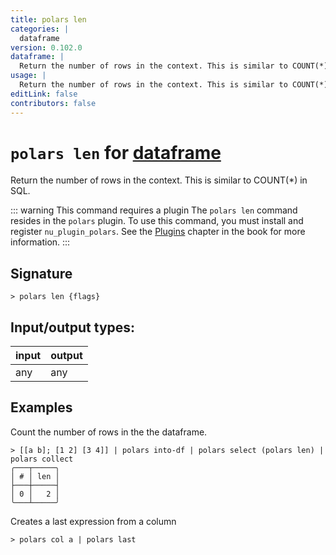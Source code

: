 ```yaml
---
title: polars len
categories: |
  dataframe
version: 0.102.0
dataframe: |
  Return the number of rows in the context. This is similar to COUNT(*) in SQL.
usage: |
  Return the number of rows in the context. This is similar to COUNT(*) in SQL.
editLink: false
contributors: false
---
```

<!-- This file is automatically generated. Please edit the command in https://github.com/nushell/nushell instead. -->

# `polars len` for [dataframe](/commands/categories/dataframe.md)

<div class='command-title'>Return the number of rows in the context. This is similar to COUNT(*) in SQL.</div>

::: warning This command requires a plugin
The `polars len` command resides in the `polars` plugin.
To use this command, you must install and register `nu_plugin_polars`.
See the [Plugins](/book/plugins.html) chapter in the book for more information.
:::


## Signature

```> polars len {flags} ```


## Input/output types:

| input | output |
| ----- | ------ |
| any   | any    |

## Examples

Count the number of rows in the the dataframe.
```nu
> [[a b]; [1 2] [3 4]] | polars into-df | polars select (polars len) | polars collect
╭───┬─────╮
│ # │ len │
├───┼─────┤
│ 0 │   2 │
╰───┴─────╯

```

Creates a last expression from a column
```nu
> polars col a | polars last

```
